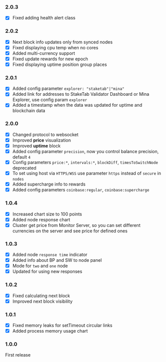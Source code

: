 ### 2.0.3
+ [x] Fixed adding health alert class

### 2.0.2
+ [x] Next block info updates only from synced nodes
+ [x] Fixed displaying cpu temp when no cores 
+ [x] Added multi-currency support
+ [x] Fixed update rewards for new epoch
+ [x] Fixed displaying uptime position group places

### 2.0.1
+ [x] Added config parameter `explorer: "staketab"|"mina"`
+ [x] Added link for addresses to StakeTab Validator Dashboard or Mina Explorer, use config param `explorer`
+ [x] Added a timestamp when the data was updated for uptime and blockchain data

### 2.0.0
+ [x] Changed protocol to websocket
+ [x] Improved **price** visualization
+ [x] Improved **uptime** block
+ [x] Added config parameter `precision`, now you control balance precision, default `4`
+ [x] Config parameters `price:*`, `intervals:*`, `blockDiff`, `timesToSwitchNode` deprecated
+ [x] To set using host via `HTTPS/WSS` use parameter `https` instead of `secure` in `nodes`
+ [x] Added supercharge info to rewards
+ [x] Added config parameters `coinbase:regular`, `coinbase:supercharge` 

### 1.0.4
+ [x] Increased chart size to 100 points
+ [x] Added node response chart
+ [x] Cluster get price from Monitor Server, so you can set different currencies on the server and see price for defined ones

### 1.0.3
+ [x] Added node `response time` indicator
+ [x] Added info about BP and SW to node panel
+ [x] Mode for `two` and `one` node
+ [x] Updated for using new responses
 
### 1.0.2
+ [x] Fixed calculating next block
+ [x] Improved next block visibility

### 1.0.1
+ [x] Fixed memory leaks for setTimeout circular links
+ [x] Added process memory usage chart

### 1.0.0
First release